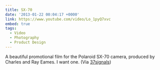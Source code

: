 ```yaml
---
title: SX-70
date: '2013-01-22 00:04:17 +0000'
link: https://www.youtube.com/video/Lo_1pyQ7xvc
embed: true
tags:
  - Video
  - Photography
  - Product Design
---
```

A beautiful promotional film for the Polaroid SX-70 camera, produced by Charles and Ray Eames. I want one. (Via [37signals][1])

[1]: http://37signals.com/svn/posts/3402
